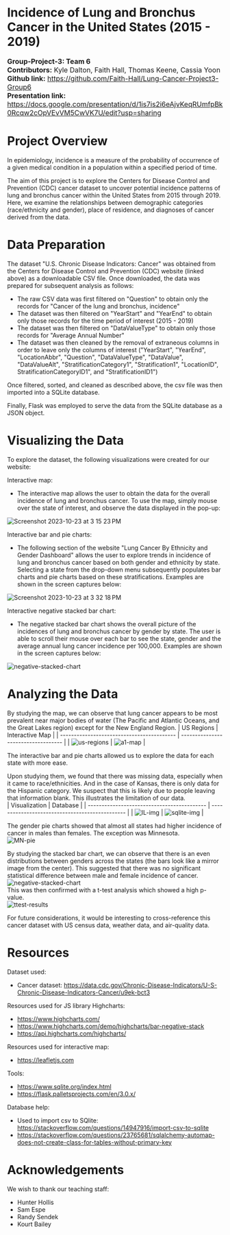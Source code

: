 # Incidence of Lung and Bronchus Cancer in the United States (2015 - 2019)
<font size="3">**Group-Project-3: Team 6**  
**Contributors:** Kyle Dalton, Faith Hall, Thomas Keene, Cassia Yoon  
**Github link:** https://github.com/Faith-Hall/Lung-Cancer-Project3-Group6  
**Presentation link:** https://docs.google.com/presentation/d/1is7is2i6eAjvKeqRUmfpBk0Rcqw2cOpVEvVM5CwVK7U/edit?usp=sharing  
</font>  

# Project Overview  
In epidemiology, incidence is a measure of the probability of occurrence of a given medical condition in a population within a specified period of time.

The aim of this project is to explore the Centers for Disease Control and Prevention (CDC) cancer dataset to uncover potential incidence patterns of lung and bronchus cancer within the United States from 2015 through 2019. Here, we examine the relationships between demographic categories (race/ethnicity and gender), place of residence, and diagnoses of cancer derived from the data.

# Data Preparation
The dataset "U.S. Chronic Disease Indicators: Cancer" was obtained from the Centers for Disease Control and Prevention (CDC) website (linked above) as a downloadable CSV file. Once downloaded, the data was prepared for subsequent analysis as follows:
- The raw CSV data was first filtered on "Question" to obtain only the records for "Cancer of the lung and bronchus, incidence"
- The dataset was then filtered on "YearStart" and "YearEnd" to obtain only those records for the time period of interest (2015 - 2019)
- The dataset was then filtered on "DataValueType" to obtain only those records for "Average Annual Number"
- The dataset was then cleaned by the removal of extraneous columns in order to leave only the columns of interest ("YearStart", "YearEnd", "LocationAbbr", "Question", "DataValueType", "DataValue", "DataValueAlt", "StratificationCategory1", "Stratification1", "LocationID", StratificationCategoryID1", and "StratificationID1")

Once filtered, sorted, and cleaned as described above, the csv file was then imported into a SQLite database.

Finally, Flask was employed to serve the data from the SQLite database as a JSON object.

# Visualizing the Data
To explore the dataset, the following visualizations were created for our website:

Interactive map:
- The interactive map allows the user to obtain the data for the overall incidence of lung and bronchus cancer. To use the map, simply mouse over the state of interest, and observe the data displayed in the pop-up:

![Screenshot 2023-10-23 at 3 15 23 PM](https://github.com/Faith-Hall/Lung-Cancer-Project3-Group6/assets/137319054/c31fac0c-3e51-4053-9d3c-951bbb1fbb9a)

Interactive bar and pie charts:
- The following section of the website "Lung Cancer By Ethnicity and Gender Dashboard" allows the user to explore trends in incidence of lung and bronchus cancer based on both gender and ethnicity by state. Selecting a state from the drop-down menu subsequently populates bar charts and pie charts based on these stratifications. Examples are shown in the screen captures below:

![Screenshot 2023-10-23 at 3 32 18 PM](https://github.com/Faith-Hall/Lung-Cancer-Project3-Group6/assets/137319054/3539a6aa-85d8-4ea6-833b-181d68eef35c)

Interactive negative stacked bar chart:
- The negative stacked bar chart shows the overall picture of the incidences of lung and bronchus cancer by gender by state. The user is able to scroll their mouse over each bar to see the state, gender and the average annual lung cancer incidence per 100,000. Examples are shown in the screen captures below:

![negative-stacked-chart](/Readme_imgs/A_4_chart1.png)

# Analyzing the Data
By studying the map, we can observe that lung cancer appears to be most prevalent near major bodies of water (The Pacific and Atlantic Oceans, and the Great Lakes region) except for the New England Region.
| US Regions                                 | Interactive Map                     |
| ------------------------------------------ | ----------------------------------- |
| ![us-regions](/Readme_imgs/regions-us.png) | ![a1-map](/Readme_imgs/A_1_map.png) |

The interactive bar and pie charts allowed us to explore the data for each state with more ease.  

Upon studying them, we found that there was missing data, especially when it came to race/ethnicities. And in the case of Kansas, there is only data for the Hispanic category. We suspect that this is likely due to people leaving that information blank. This illustrates the limitation of our data.  
| Visualization                               | Database                                        |
| ------------------------------------------- | ----------------------------------------------- |
| ![IL-img](/Readme_imgs/IL_missing_bars.png) | ![sqlite-img](/Readme_imgs/IL_missing_data.png) |  

The gender pie charts showed that almost all states had higher incidence of cancer in males than females. The exception was Minnesota.  
![MN-pie](/Readme_imgs/pie-trend.png)  

By studying the stacked bar chart, we can observe that there is an even distributions between genders across the states (the bars look like a mirror image from the center). This suggested that there was no significant statistical difference between male and female incidence of cancer.  
![negative-stacked-chart](/Readme_imgs/A_4_chart1_smaller.png)  
This was then confirmed with a t-test analysis which showed a high p-value.  
![ttest-results](/Readme_imgs/ttest_results.png)  

For future considerations, it would be interesting to cross-reference this cancer dataset with US census data, weather data, and air-quality data.

# Resources  
Dataset used:  
- Cancer dataset: https://data.cdc.gov/Chronic-Disease-Indicators/U-S-Chronic-Disease-Indicators-Cancer/u9ek-bct3  

Resources used for JS library Highcharts:
- https://www.highcharts.com/
- https://www.highcharts.com/demo/highcharts/bar-negative-stack
- https://api.highcharts.com/highcharts/

Resources used for interactive map:
- https://leafletjs.com
  
Tools:
- https://www.sqlite.org/index.html
- https://flask.palletsprojects.com/en/3.0.x/

Database help:
- Used to import csv to SQlite: https://stackoverflow.com/questions/14947916/import-csv-to-sqlite
- https://stackoverflow.com/questions/23765681/sqlalchemy-automap-does-not-create-class-for-tables-without-primary-key

# Acknowledgements
We wish to thank our teaching staff:
- Hunter Hollis
- Sam Espe
- Randy Sendek
- Kourt Bailey
